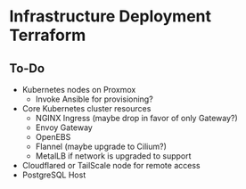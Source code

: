 # Infrastructure Deployment Terraform

## To-Do
- Kubernetes nodes on Proxmox
    - Invoke Ansible for provisioning?
- Core Kubernetes cluster resources
    - NGINX Ingress (maybe drop in favor of only Gateway?)
    - Envoy Gateway
    - OpenEBS
    - Flannel (maybe upgrade to Cilium?)
    - MetalLB if network is upgraded to support
- Cloudflared or TailScale node for remote access
- PostgreSQL Host
